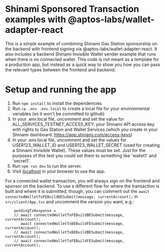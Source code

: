 # Shinami Sponsored Transaction examples with @aptos-labs/wallet-adapter-react
This is a simple example of combining Shinami Gas Station sponsorship on the backend with frontend signing via @aptos-labs/wallet-adapter-react. It also includes a backend Shinami Invisible Wallet sender example that runs when there is no connected wallet. This code is not meant as a template for a production app, but instead as a quick way to show you how you can pass the relevant types between the frontend and backend.

# Setup and running the app
1. Run `npm install` to install the dependencies
2. Run `cp .env .env.local` to create a local file for your environmental variables (so it won't be committed to github)
3. In your .env.local file, uncomment and set the value for ALL_SERVICES_TESTNET_ACCESS_KEY: your Shinami API access key with rights to Gas Station and Wallet Services (which you create in your Shinami dashboard: https://app.shinami.com/access-keys)
4. In your .env.local file, uncomment and set the values for USER123_WALLET_ID and USER123_WALLET_SECRET (used for creating a Shinami Invisible Wallet). These values must be set. Just for the purposes of this test you could set them to something like 'wallet1' and 'secret1'.
5. Run `npm run dev` to run the server.  
6. Visit [localhost](http://localhost:3000/) in your browser to use the app.


For a connected wallet transaction, you will always sign on the frontend and sponsor on the backend. To use a different flow for where the transaction is built and where it is submitted, though, you can comment out the `await connectedWalletTxFEBuildBESubmit(message, currentAccount);` in `src/client/App.tsx` and uncomment the version you want, e.g.:

        pendingTxResponse = 
        // await connectedWalletTxFEBuildBESubmit(message, currentAccount);
           await connectedWalletTxBEBuildFESubmit(message, currentAccount);
        // await connectedWalletTxBEBuildBESubmit(message, currentAccount);
        // await connectedWalletTxFEBuildFESubmit(message, currentAccount);
